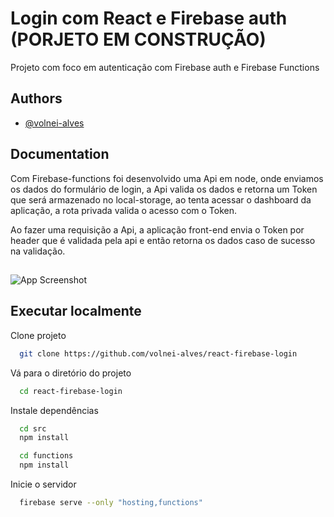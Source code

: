 
# Login com React e Firebase auth (PORJETO EM CONSTRUÇÃO)

Projeto com foco em autenticação com Firebase auth e Firebase Functions


## Authors

- [@volnei-alves](https://www.github.com/volnei-alves)

  
## Documentation

Com Firebase-functions foi desenvolvido uma Api em node, onde enviamos os dados do formulário de login, a Api valida os dados e retorna um Token que será armazenado no local-storage, ao tenta acessar o dashboard da aplicação, a rota privada valida o acesso com o Token.

Ao fazer uma requisição a Api, a aplicação front-end envia o Token por header que é validada pela api e então retorna os dados caso de sucesso na validação.

  
## 

![App Screenshot](https://firebasestorage.googleapis.com/v0/b/minhasimagens-7043c.appspot.com/o/loginReact.png?alt=media&token=789693b9-ef1d-4cfa-afc6-76aacf30c828)

  
## Executar localmente

Clone projeto

```bash
  git clone https://github.com/volnei-alves/react-firebase-login
```

Vá para o diretório do projeto

```bash
  cd react-firebase-login
```

Instale dependências

```bash
  cd src
  npm install

  cd functions
  npm install
```

Inicie o servidor

```bash
  firebase serve --only "hosting,functions"
```

  
